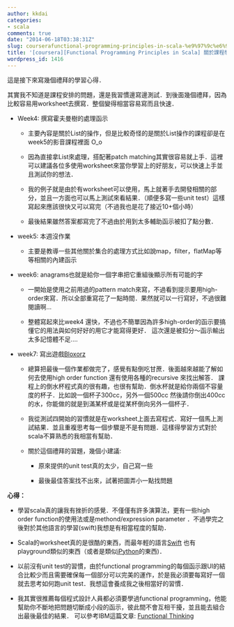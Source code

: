 ```yaml
---
author: kkdai
categories:
- scala
comments: true
date: "2014-06-18T03:38:31Z"
slug: courserafunctional-programming-principles-in-scala-%e9%97%9c%e6%96%bc%e8%aa%b2%e7%a8%8b%e5%ad%b8%e7%bf%92%e5%bf%83%e5%be%972%e5%ae%8c
title: '[coursera][Functional Programming Principles in Scala] 關於課程學習心得(2)(完)'
wordpress_id: 1416
---
```


這是接下來寫幾個禮拜的學習心得．




其實我不知道是課程安排的問題，還是我習慣邊寫邊測試．到後面幾個禮拜，因為比較容易用worksheet去撰寫．整個變得相當容易寫而且快速．






  * Week4: 撰寫霍夫曼樹的處理函示



    * 主要內容是關於List的操作，但是比較奇怪的是關於List操作的課程卻是在week5的影音課程裡面 O_o 


    * 因為直接拿List來處理，搭配著patch matching其實很容易就上手．這裡可以建議各位多使用worksheet來當你學習上的好朋友，可以快速上手並且測試你的想法．


    * 我的例子就是由於有worksheet可以使用，馬上就著手去開發相關的部分，並且一方面也可以馬上測試來看結果．（順便多寫一些unit test）這樣寫起來應該很快又可以寫完（不過我也是花了接近10+個小時）


    * 最後結果雖然答案都寫完了不過由於用到太多輔助函示被扣了點分數．



  * week5: 本週沒作業



    * 主要是教導一些其他關於集合的處理方式比如說map，filter，flatMap等等相關的內建函示



  * week6: anagrams也就是給你一個字串把它重組後顯示所有可能的字



    * 一開始是使用之前用過的pattern match來寫，不過看到提示要用high-order來寫．所以全部重寫花了一點時間．果然就可以一行寫好，不過很難閱讀啊…


    * 整體寫起來比week4 還快，不過也不簡單因為許多high-order的函示要搞懂它的用法與如何好好的用它才能寫得更好． 這次還是被扣分～函示輸出太多記憶體不足....



  * week7: 寫出遊戲[Bloxorz](http://www.coolmath-games.com/0-bloxorz/index.html)



    * 總算把最後一個作業都做完了，感覺有點倒吃甘蔗．後面越來越能了解如何去使用high order function 還有使用各種的recursive 來找出解答． 課程上的倒水杯程式真的很有趣，也很有幫助．倒水杯就是給你兩個不容量度的杯子．比如說一個杯子300cc，另外一個500cc 然後請你倒出400cc的水，你能做的就是到滿某杯或是從某杯倒向另外一個杯子．


    * 我從測試四開始的習慣就是在worksheet上面去寫程式．寫好一個馬上測試結果．並且重複思考每一個步驟是不是有問題．這樣得學習方式對於scala不算熟悉的我相當有幫助．


    * 關於這個禮拜的習題，幾個小建議:



      * 原來提供的unit test真的太少，自己寫一些


      * 最後最佳答案找不出來，試著把圖弄小一點找問題






**心得：**






  * 學習scala真的讓我有挫折的感覺．不僅僅有許多演算法，更有一些high order function的使用法或是methond/expression parameter ．不過學完之後對於其他語言的學習(swift)我想是有相當程度的幫助．


  * Scala的worksheet真的是很酷的東西，而最年輕的語言[Swift](https://developer.apple.com/swift/) 也有playground類似的東西（或者是類似[iPython](http://ipython.org/)的東西)．


  * 以前沒有unit test的習慣，由於functional programming的每個函示跟UI的結合比較少而且需要確保每一個部分可以完美的運作，於是我必須要每寫好一個就去思考如何跑unit test．我想這會養成我之後相當好的習慣．


  * 我其實很推薦每個程式設計人員都必須要學過functional programming，他能幫助你不斷地把問題切斷成小段的函示，彼此間不會互相干擾，並且能去組合出最後最佳的結果． 可以參考IBM這篇文章: [Functional Thinking](http://www.ibm.com/developerworks/library/j-ft1/)


